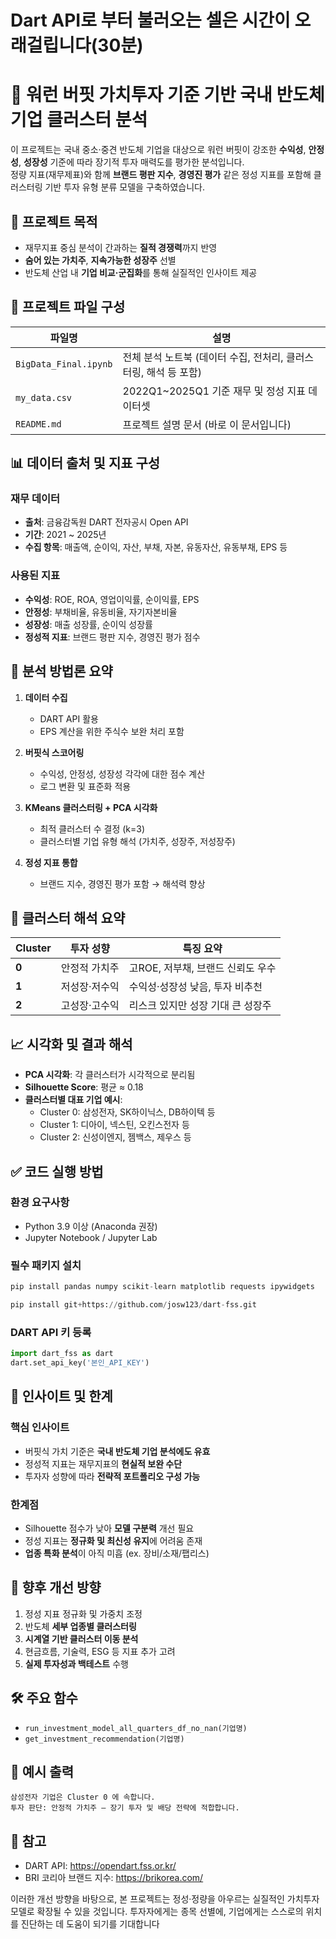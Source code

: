 # Dart API로 부터 불러오는 셀은 시간이 오래걸립니다(30분)


# 📘 워런 버핏 가치투자 기준 기반 국내 반도체 기업 클러스터 분석

이 프로젝트는 국내 중소·중견 반도체 기업을 대상으로 워런 버핏이 강조한 **수익성**, **안정성**, **성장성** 기준에 따라 장기적 투자 매력도를 평가한 분석입니다.  
정량 지표(재무제표)와 함께 **브랜드 평판 지수**, **경영진 평가** 같은 정성 지표를 포함해 클러스터링 기반 투자 유형 분류 모델을 구축하였습니다.



## 🎯 프로젝트 목적

- 재무지표 중심 분석이 간과하는 **질적 경쟁력**까지 반영
- **숨어 있는 가치주**, **지속가능한 성장주** 선별
- 반도체 산업 내 **기업 비교·군집화**를 통해 실질적인 인사이트 제공


## 📂 프로젝트 파일 구성

| 파일명 | 설명 |
|--------|------|
| `BigData_Final.ipynb` | 전체 분석 노트북 (데이터 수집, 전처리, 클러스터링, 해석 등 포함) |
| `my_data.csv` | 2022Q1~2025Q1 기준 재무 및 정성 지표 데이터셋 |
| `README.md` | 프로젝트 설명 문서 (바로 이 문서입니다) |


## 📊 데이터 출처 및 지표 구성

### 재무 데이터
- **출처**: 금융감독원 DART 전자공시 Open API  
- **기간**: 2021 ~ 2025년  
- **수집 항목**: 매출액, 순이익, 자산, 부채, 자본, 유동자산, 유동부채, EPS 등

### 사용된 지표
- **수익성**: ROE, ROA, 영업이익률, 순이익률, EPS  
- **안정성**: 부채비율, 유동비율, 자기자본비율  
- **성장성**: 매출 성장률, 순이익 성장률  
- **정성적 지표**: 브랜드 평판 지수, 경영진 평가 점수


## 🧠 분석 방법론 요약

1. **데이터 수집**  
   - DART API 활용  
   - EPS 계산을 위한 주식수 보완 처리 포함  

2. **버핏식 스코어링**  
   - 수익성, 안정성, 성장성 각각에 대한 점수 계산  
   - 로그 변환 및 표준화 적용

3. **KMeans 클러스터링 + PCA 시각화**  
   - 최적 클러스터 수 결정 (k=3)  
   - 클러스터별 기업 유형 해석 (가치주, 성장주, 저성장주)

4. **정성 지표 통합**  
   - 브랜드 지수, 경영진 평가 포함 → 해석력 향상


## 📌 클러스터 해석 요약

| Cluster | 투자 성향 | 특징 요약 |
|--------|-----------|----------|
| **0** | 안정적 가치주 | 고ROE, 저부채, 브랜드 신뢰도 우수 |
| **1** | 저성장·저수익 | 수익성·성장성 낮음, 투자 비추천 |
| **2** | 고성장·고수익 | 리스크 있지만 성장 기대 큰 성장주 |

## 📈 시각화 및 결과 해석

- **PCA 시각화**: 각 클러스터가 시각적으로 분리됨  
- **Silhouette Score**: 평균 ≈ 0.18  
- **클러스터별 대표 기업 예시**:  
  - Cluster 0: 삼성전자, SK하이닉스, DB하이텍 등  
  - Cluster 1: 디아이, 넥스틴, 오킨스전자 등  
  - Cluster 2: 신성이엔지, 젬백스, 제우스 등



## ✅ 코드 실행 방법

### 환경 요구사항

- Python 3.9 이상 (Anaconda 권장)
- Jupyter Notebook / Jupyter Lab

### 필수 패키지 설치
```python
pip install pandas numpy scikit-learn matplotlib requests ipywidgets

pip install git+https://github.com/josw123/dart-fss.git
```

### DART API 키 등록
```python
import dart_fss as dart
dart.set_api_key('본인_API_KEY')
```

## 🧭 인사이트 및 한계

### 핵심 인사이트
- 버핏식 가치 기준은 **국내 반도체 기업 분석에도 유효**
- 정성적 지표는 재무지표의 **현실적 보완 수단**
- 투자자 성향에 따라 **전략적 포트폴리오 구성 가능**

### 한계점
- Silhouette 점수가 낮아 **모델 구분력** 개선 필요
- 정성 지표는 **정규화 및 최신성 유지**에 어려움 존재
- **업종 특화 분석**이 아직 미흡 (ex. 장비/소재/팹리스)



## 🔮 향후 개선 방향

1. 정성 지표 정규화 및 가중치 조정
2. 반도체 **세부 업종별 클러스터링**
3. **시계열 기반 클러스터 이동 분석**
4. 현금흐름, 기술력, ESG 등 지표 추가 고려
5. **실제 투자성과 백테스트** 수행



## 🛠 주요 함수

- `run_investment_model_all_quarters_df_no_nan(기업명)`  
- `get_investment_recommendation(기업명)`  



## 📎 예시 출력
```text
삼성전자 기업은 Cluster 0 에 속합니다.
투자 판단: 안정적 가치주 – 장기 투자 및 배당 전략에 적합합니다.
```


## 👋 참고

- DART API: https://opendart.fss.or.kr/
- BRI 코리아 브랜드 지수: https://brikorea.com/


이러한 개선 방향을 바탕으로, 본 프로젝트는 정성·정량을 아우르는 실질적인 가치투자 모델로 확장될 수 있을 것입니다. 투자자에게는 종목 선별에, 기업에게는 스스로의 위치를 진단하는 데 도움이 되기를 기대합니다
